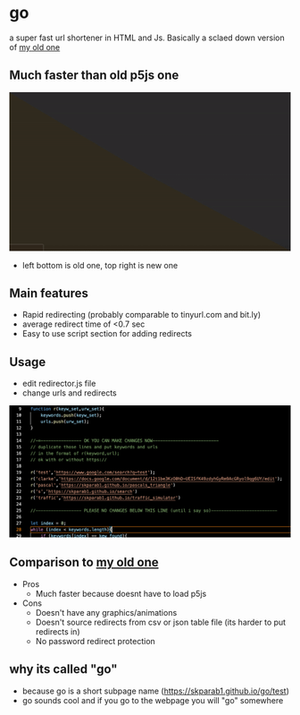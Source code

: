 # go
a super fast url shortener in HTML and Js. Basically a sclaed down version of [my old one](github.com/skparab1/js-url-shortener)

## Much faster than old p5js one

![](assets/ezgif.com-gif-maker(10).gif)

- left bottom is old one, top right is new one

## Main features
- Rapid redirecting (probably comparable to tinyurl.com and bit.ly)
- average redirect time of <0.7 sec
- Easy to use script section for adding redirects

## Usage
- edit redirector.js file
- change urls and redirects

![](assets/usage.png)

## Comparison to [my old one](github.com/skparab1/js-url-shortener)
- Pros
  - Much faster because doesnt have to load p5js
- Cons
  - Doesn't have any graphics/animations
  - Doesn't source redirects from csv or json table file (its harder to put redirects in)
  - No password redirect protection

## why its called "go"
- because go is a short subpage name (https://skparab1.github.io/go/test)
- go sounds cool and if you go to the webpage you will "go" somewhere
